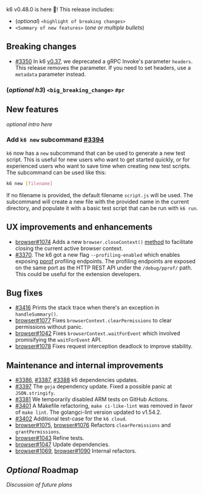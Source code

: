 k6 v0.48.0 is here 🎉! This release includes:

- (_optional_) `<highlight of breaking changes>`
- `<Summary of new features>` (_one or multiple bullets_)

## Breaking changes

- [#3350](https://github.com/grafana/k6/pull/3350) In k6 [v0.37](https://github.com/grafana/k6/releases/tag/v0.37.0), we deprecated a gRPC Invoke's parameter `headers`. This release removes the parameter. If you need to set headers, use a `metadata` parameter instead.

### (_optional h3_) `<big_breaking_change>` `#pr`

## New features

_optional intro here_

### Add `k6 new` subcommand [#3394](https://github.com/grafana/k6/pull/3394)

`k6` now has a `new` subcommand that can be used to generate a new test script. This is useful for new users who want to get started quickly, or for experienced users who want to save time when creating new test scripts. The subcommand can be used like this:

```bash
k6 new [filename]
```

If no filename is provided, the default filename `script.js` will be used. The subcommand will create a new file with the provided name in the current directory, and populate it with a basic test script that can be run with `k6 run`.

## UX improvements and enhancements

- [browser#1074](https://github.com/grafana/xk6-browser/pull/1074) Adds a new `browser.closeContext()` [method](https://k6.io/docs/javascript-api/k6-experimental/browser/closecontext/) to facilitate closing the current active browser context.
- [#3370](https://github.com/grafana/k6/pull/3370). The k6 got a new flag `--profiling-enabled` which enables exposing [pprof](https://go.dev/blog/pprof) profiling endpoints. The profiling endpoints are exposed on the same port as the HTTP REST API under the `/debug/pprof/` path. This could be useful for the extension developers.

## Bug fixes

- [#3416](https://github.com/grafana/k6/pull/3416) Prints the stack trace when there's an exception in `handleSummary()`.
- [browser#1077](https://github.com/grafana/xk6-browser/pull/1077) Fixes `browserContext.clearPermissions` to clear permissions without panic.
- [browser#1042](https://github.com/grafana/xk6-browser/pull/1042) Fixes `browserContext.waitForEvent` which involved promisifying the `waitForEvent` API.
- [browser#1078](https://github.com/grafana/xk6-browser/pull/1078) Fixes request interception deadlock to improve stability.

## Maintenance and internal improvements

- [#3386](https://github.com/grafana/k6/pull/3386), [#3387](https://github.com/grafana/k6/pull/3387), [#3388](https://github.com/grafana/k6/pull/3388) k6 dependencies updates.
- [#3397](https://github.com/grafana/k6/pull/3397) The `goja` dependency update. Fixed a possible panic at `JSON.stringify`.
- [#3381](https://github.com/grafana/k6/pull/3381) We temporarily disabled ARM tests on GitHub Actions.
- [#3401](https://github.com/grafana/k6/pull/3401) A Makefile refactoring, `make ci-like-lint` was removed in favor of `make lint`. The golangci-lint version updated to v1.54.2.
- [#3402](https://github.com/grafana/k6/pull/3402) Additional test-case for the `k6 cloud`.
- [browser#1075](https://github.com/grafana/xk6-browser/pull/1075), [browser#1076](https://github.com/grafana/xk6-browser/pull/1076) Refactors `clearPermissions` and `grantPermissions`.
- [browser#1043](https://github.com/grafana/xk6-browser/pull/1043) Refine tests.
- [browser#1047](https://github.com/grafana/xk6-browser/pull/1047) Update dependencies.
- [browser#1069](https://github.com/grafana/xk6-browser/pull/1069), [browser#1090](https://github.com/grafana/xk6-browser/pull/1090) Internal refactors.

## _Optional_ Roadmap

_Discussion of future plans_

